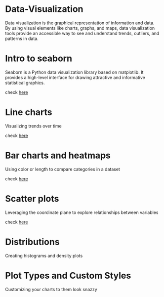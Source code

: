# Data-Visualization
Data visualization is the graphical representation of information and data. By using visual elements like charts, graphs, and maps, data visualization tools provide an accessible way to see and understand trends, outliers, and patterns in data.

# Intro to seaborn
Seaborn is a Python data visualization library based on matplotlib. It provides a high-level interface for drawing attractive and informative statistical graphics.

check [here](Seaborn.ipynb)

# Line charts
Visualizing trends over time

check [here](https://github.com/Zargham1214/Data-Visualization/blob/main/Line%20Charts.ipynb)

# Bar charts and heatmaps
Using color or length to compare categories in a dataset

check [here](https://github.com/Zargham1214/Data-Visualization/blob/main/Bar%20Charts%20and%20Heatmaps.ipynb)

# Scatter plots
Leveraging the coordinate plane to explore relationships between variables

check [here](https://github.com/Zargham1214/Data-Visualization/blob/main/Scatter%20Plot.ipynb)

# Distributions
Creating histograms and density plots

# Plot Types and Custom Styles
Customizing your charts to them look snazzy


